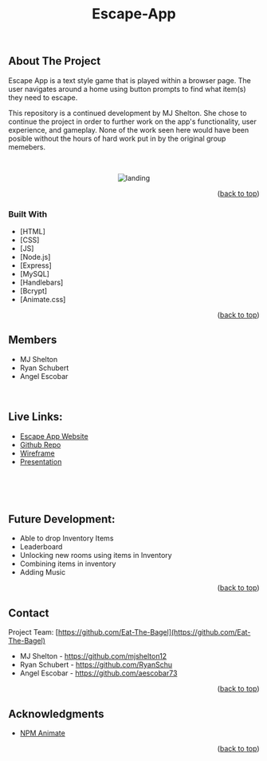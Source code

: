 <div align="center">

# Escape-App

</div>

<div id="top"></div>


<br />
<div align="center">
  

  
</div>

<!-- ABOUT THE PROJECT -->
## About The Project

Escape App is a text style game that is played within a browser page. The user navigates around a home using button prompts to find what item(s) they need to escape.

This repository is a continued development by MJ Shelton. She chose to continue the project in order to further work on the app's functionality, user experience, and gameplay. None of the work seen here would have been posible without the hours of hard work put in by the original group memebers.

<br>



<div align="center">

![landing](./assets/landing.png)

    

</div>

<p align="right">(<a href="#top">back to top</a>)</p>



### Built With


* [HTML]
* [CSS]
* [JS]
* [Node.js]
* [Express]
* [MySQL]
* [Handlebars]
* [Bcrypt]
* [Animate.css]

<p align="right">(<a href="#top">back to top</a>)</p>



<!-- GETTING STARTED -->

## Members

* MJ Shelton
* Ryan Schubert
* Angel Escobar


<br>

## Live Links: 
* [Escape App Website](https://eat-the-bagel.herokuapp.com/)
* [Github Repo](https://github.com/mjshelton12/MJs-Escape-App)
* [Wireframe](https://whimsical.com/proj-2-choose-your-own-adventure-7FoC6ZSoVSHfCs2mj4w7xa)
* [Presentation](https://docs.google.com/presentation/d/1IqZ8o7U2gX-CDu6EpM1lkO7HVobiCxDOYlqr4cVfQ18/edit?usp=sharing)

<br>
<br>


<div align="center">

      

</div>

<br>

## Future Development:

 * Able to drop Inventory Items
 * Leaderboard
 * Unlocking new rooms using items in Inventory
 * Combining items in inventory
 * Adding Music


<p align="right">(<a href="#top">back to top</a>)</p>



## Contact

Project Team: [https://github.com/Eat-The-Bagel](https://github.com/Eat-The-Bagel)

* MJ Shelton - https://github.com/mjshelton12 
* Ryan Schubert - https://github.com/RyanSchu
* Angel Escobar  - https://github.com/aescobar73 



<p align="right">(<a href="#top">back to top</a>)</p>



<!-- ACKNOWLEDGMENTS -->
## Acknowledgments

* [NPM Animate](https://www.npmjs.com/package/animate.css)

<p align="right">(<a href="#top">back to top</a>)</p>

